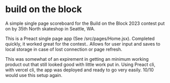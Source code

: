 # build on the block

A simple single page scoreboard for the Build on the Block 2023 contest put on by 35th North skateshop in Seattle, WA.

This is a Preact single page app (See /src/pages/Home.jsx). Completed quickly, it worked great for the contest.. Allows for user input and saves to local storage in case of lost connection or page refresh.

This was somewhat of an expirement in getting an minimum working product out that still looked good with little work put in. Using Preact cli, with vercel cli, the app was deployed and ready to go very easily. 10/10 would use this setup again.

